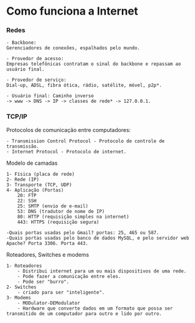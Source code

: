 # Como funciona a Internet

### Redes

    - Backbone: 
    Gerenciadores de conexões, espalhados pelo mundo.

    - Provedor de acesso:
    Empresas telefônicas contratam o sinal do backbone e repassam ao usuário final.

    - Provedor de serviço:
    Dial-up, ADSL, fibra ótica, rádio, satélite, móvel, p2p*.

    - Usuário final: Caminho inverso    
    -> www -> DNS -> IP -> classes de rede* -> 127.0.0.1.

### TCP/IP
Protocolos de comunicação entre computadores:

    - Transmission Control Protocol - Protocolo de controle de transmissão.
    - Internet Protocol - Protocolo de internet.

Modelo de camadas

    1- Física (placa de rede)
    2- Rede (IP)
    3- Transporte (TCP, UDP)
    4- Aplicação (Portas)
        20: FTP
        22: SSH
        25: SMTP (envio de e-mail)
        53: DNS (tradutor de nome de IP)
        80: HTTP (requisição simples na internet)
        443: HTTPS (requisição segura)
    
    -Quais portas usadas pelo Gmail? portas: 25, 465 ou 587.
    -Quais portas usadas pelo banco de dados MySQL, e pelo servidor web Apache? Porta 3306. Porta 443.

Roteadores, Switches e modems

    1- Roteadores
        - Distribui internet para um ou mais dispositivos de uma rede.
        - Pode fazer a comunicação entre eles.
        - Pode ser "burro".
    2- Switches
        - criado para ser "inteligente".
    3- Modems
        - MODulator-DEModulator
        - Hardware que converte dados em um formato que possa ser transmitido de um computador para outro e lido por outro.


        

